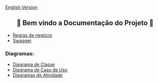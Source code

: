 <a href="https://github.com/Luccazx12/reprography-nodejs/blob/main/docs/README-en.md">English Version</a>

<h2 align="center">📄 Bem vindo a Documentação do Projeto 📄 </br></h2>



  * [Regras de negócio](https://github.com/Luccazx12/reprography-nodejs/blob/main/docs/business_rules/README.md)
  * [Swagger](https://github.com/Luccazx12/reprography-nodejs/tree/main/docs/swagger/README.md)

### Diagramas: 

 * [Diagrama de Classe](https://github.com/Squad-Back-End/reprography-nodejs/blob/master/docs/diagrams/diagramas_de_classe/Diagramas%20de%20Classe%20%20Back-End%20V1.png)
 * [Diagrama de Caso de Uso](https://github.com/Squad-Back-End/reprography-nodejs/blob/master/docs/diagrams/diagramas_casos_de_uso/Diagrama_de_Caso_de_Uso.png)
 * [Diagramas de Atividade](https://github.com/Squad-Back-End/reprography-nodejs/tree/master/docs/diagrams/diagramas_de_atividade)


